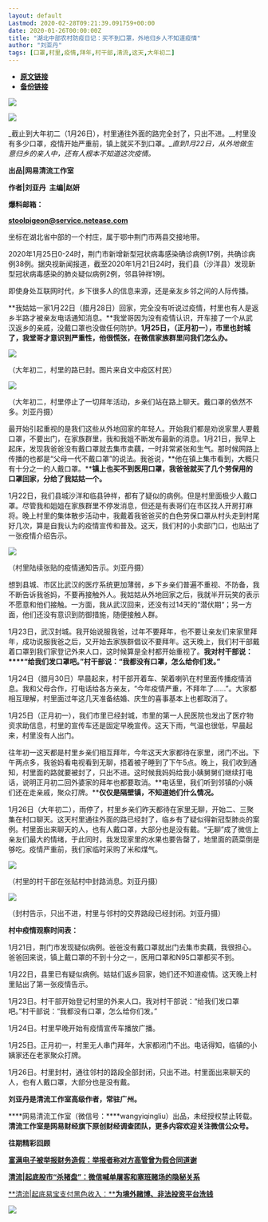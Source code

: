 ```yaml
---
layout: default
Lastmod: 2020-02-28T09:21:39.091759+00:00
date: 2020-01-26T00:00:00Z
title: "湖北中部农村防疫日记：买不到口罩，外地归乡人不知道疫情"
author: "刘亚丹"
tags: [口罩,村里,疫情,拜年,村干部,清流,这天,大年初二]
---
```


* [**原文链接**](http://mp.weixin.qq.com/s?__biz=MzUzOTk1NjQ1NA==&mid=2247485821&idx=1&sn=780ad92213553a42ed32c76057a4aad2&chksm=fac1ccf4cdb645e2eeb21ef369c23972c329dfc61130dd2949f2560b08f6f11532c4ecf6a7b0#rd)
* [**备份链接**](https://archive.is/MtzeT)


![](/images/post/2db9da2310130cd7b81c0af5e31ae273.jpg)

![](/images/post/ea8028dd6a89fd6fd7b722cd1a9024e6.jpg)

_截止到大年初二（1月26日），村里通往外面的路完全封了，只出不进。__村里没有多少口罩，疫情开始严重前，镇上就买不到口罩。__直到1月22日，从外地做生意归乡的亲人中，还有人根本不知道这次疫情。_  

  

**出品|网易清流工作室**

**作者|刘亚丹  主编|赵妍**

**爆料邮箱：**

**stoolpigeon@service.netease.com**

  

坐标在湖北省中部的一个村庄，属于鄂中荆门市两县交接地带。

2020年1月25日0-24时，荆门市新增新型冠状病毒感染确诊病例17例，共确诊病例38例。据央视新闻报道，截至2020年1月21日24时，我们县（沙洋县）发现新型冠状病毒感染的肺炎疑似病例2例，邻县钟祥1例。

即使身处互联网时代，乡下很多人的信息来源，还是亲友乡邻之间的人际传播。

**我姑姑一家1月22日（腊月28日）回家，完全没有听说过疫情，村里也有人是返乡半路才被亲友电话通知消息。**我堂哥因为没有疫情认识，开车接了一个从武汉返乡的亲戚，没戴口罩也没做任何防护。**1月25日，（正月初一），市里也封城了，我堂哥才意识到严重性，他很慌张，在微信家族群里问我们怎么办。**

  

![](/images/post/7180ea2b159c79a289dada9ae4a78004.jpg)

（大年初二，村里的路已封。图片来自文中疫区村民）

![](/images/post/b892032f09d292f0f7508293bc59a411.jpg)

（大年初二，村里停止了一切拜年活动，乡亲们站在路上聊天。戴口罩的依然不多。刘亚丹摄）  

  

最开始引起重视的是我们这些从外地回家的年轻人。开始我们都是劝说家里人要戴口罩，不要出门，在家族群里，我和我姐不断发布最新的消息。1月21日，我早上起床，发现我爸爸没有戴口罩就去集市卖藕，一时非常紧张和生气。那时候网路上传播的也都是“父母一代不戴口罩”的说法。我爸说，**他在镇上集市看到，大概只有十分之一的人戴口罩。****镇上也买不到医用口罩，我爸爸就买了几个劳保用的口罩回家，分给了我姑姑一个。**

1月22日，我们县城沙洋和临县钟祥，都有了疑似的病例。但是村里面极少人戴口罩。尽管我和姐姐在家族群里不停发消息，但还是有表哥们在市区找人开房打麻将。晚上村里的集体散步活动中，我戴着我爸爸买的白色劳保口罩从村头走到村尾好几次，算是自我认为的疫情宣传和普及。这天，我们村的小卖部门口，也贴出了一张疫情介绍告示。

  

![](/images/post/2f2d42558e9bf8f4a7463d9b145c495e.jpg)

（村里陆续张贴的疫情通知告示。刘亚丹摄）

  

想到县城、市区比武汉的医疗系统更加薄弱，乡下乡亲们普遍不重视、不防备，我不断告诉我爸妈，不要再接触外人。我姑姑从外地回家之后，我就半开玩笑的表示不愿意和他们接触。一方面，我从武汉回来，还没有过14天的“潜伏期“；另一方面，他们还没有意识到防御措施，随便接触人群。

1月23日，武汉封城。我开始说服我爸，过年不要拜年，也不要让亲友们来家里拜年，成功说服我爸之后，又开始去家族群倡议不要拜年。这天晚上，我们村干部戴着口罩到我们家登记外来人口，这时候算是全村都开始重视了。**我对村干部说：****“给我们发口罩吧。”村干部说：“我都没有口罩，怎么给你们发。”**

1月24日（腊月30日）早晨起来，村干部开着车、架着喇叭在村里面传播疫情消息。我和父母合作，打电话给各方亲友，“今年疫情严重，不拜年了……”。大家都相互理解，村里面过年这几天准备结婚、庆生的喜事基本上也都取消了。

1月25日（正月初一），我们市里已经封城，市里的第一人民医院也发出了医疗物资求助信息，村里的宣传车还是固定早晚宣传。这天下雨，气温也很低，早晨起来，村里没有人出门。

往年初一这天都是村里乡亲们相互拜年，今年这天大家都待在家里，闭门不出。下午两点多，我爸妈看电视看到无聊，捂着被子睡到了下午5点。晚上，我们收到通知，村里面的路就要被封了，只出不进。这时候我妈妈给我小姨舅舅们继续打电话，说明正月初二回外婆家的拜年也都要取消。**电话里，我们听到邻镇的小姨们还在走亲戚，聚众打牌。****仅仅是隔壁镇，不知道她们什么情况。**

1月26日（大年初二），雨停了，村里乡亲们昨天都待在家里无聊，开始二、三聚集在村口聊天。这天村里通往外面的路已经封了，临乡有了疑似得新冠型肺炎的案例。村里面出来聊天的人，也有人戴口罩，大部分也是没有戴。“无聊”成了微信上亲友们最大的情绪，于此同时，我发现家里的水果也要告罄了，地里面的蔬菜倒是够吃。疫情严重前，我们家临时采购了米和煤气。

![](/images/post/7650cc63fd62bcb51329c257fe587094.jpg)

（村里的村干部在张贴村中封路消息。刘亚丹摄）  

  

![](/images/post/76a6e2a530867fec919350d7a4e241b4.jpg)

（封村告示，只出不进，村里与邻村的交界路段已经封闭。刘亚丹摄）

  

**村中疫情观察时间表：**

1月21日，荆门市发现疑似病例。爸爸没有戴口罩就出门去集市卖藕，我很担心。爸爸回来说，镇上戴口罩的不到十分之一，医用口罩和N95口罩都买不到。

1月22日，县里已有疑似病例。姑姑们返乡回家，她们还不知道疫情。这天晚上村里贴出了第一张疫情告示。

1月23日。村干部开始登记村里的外来人口。我对村干部说：“给我们发口罩吧。”村干部说：“我都没有口罩，怎么给你们发。”

1月24日。村里早晚开始有疫情宣传车播放广播。

1月25日。正月初一，村里无人串门拜年，大家都闭门不出。电话得知，临镇的小姨家还在老家聚众打牌。

1月26日。村里封村，通往邻村的路段全部封闭，只出不进。村里面出来聊天的人，也有人戴口罩，大部分也是没有戴。

  

****刘亚丹是清流工作室高级作者，常驻广州。****

****网易清流工作室（微信号：****wangyiqingliu）出品，未经授权禁止转载。****清流工作室是网易财经旗下原创财经调查团队，更多内容欢迎关注微信公众号。****

**往期精彩回顾**

  

  

  

  

[**富满电子被举报财务造假：**](http://mp.weixin.qq.com/s?__biz=MzUzOTk1NjQ1NA==&mid=2247485796&idx=1&sn=9794e86e71bb012ba69911ee3614313f&chksm=fac1ccedcdb645fb5cf33038e33890f2df54d732e6dec43b98f33e27cc6a4903013f4e13c631&scene=21#wechat_redirect)[**举报者称对方高管曾为假合同道谢**](http://mp.weixin.qq.com/s?__biz=MzUzOTk1NjQ1NA==&mid=2247485796&idx=1&sn=9794e86e71bb012ba69911ee3614313f&chksm=fac1ccedcdb645fb5cf33038e33890f2df54d732e6dec43b98f33e27cc6a4903013f4e13c631&scene=21#wechat_redirect)

[**清流|起底股市“杀猪盘”：**](http://mp.weixin.qq.com/s?__biz=MzUzOTk1NjQ1NA==&mid=2247485667&idx=1&sn=f6baea40defec56c3a8779c68d368a71&chksm=fac1cd6acdb6447cc57b61d40833cfe6cc493c6a24199ea4d1fe9a01bf339d867f22d3d72377&scene=21#wechat_redirect)**[微信喊单屠客和塞班赌场的隐秘关系](http://mp.weixin.qq.com/s?__biz=MzUzOTk1NjQ1NA==&mid=2247485667&idx=1&sn=f6baea40defec56c3a8779c68d368a71&chksm=fac1cd6acdb6447cc57b61d40833cfe6cc493c6a24199ea4d1fe9a01bf339d867f22d3d72377&scene=21#wechat_redirect)**

[**清流|起底易宝支付黑色收入：****为境外赌博、非法投资平台洗钱**](http://mp.weixin.qq.com/s?__biz=MzUzOTk1NjQ1NA==&mid=2247485730&idx=1&sn=a2fd7896e745c143ffb8251b199b6a85&chksm=fac1ccabcdb645bd684a9178050f4aca0487ba761db1445e492ed1892055d9ce2f93a0b80032&scene=21#wechat_redirect)

  

  

  

**![](/images/post/820a2c5c7427c6a33c26458f0419c3f1.jpg)**

